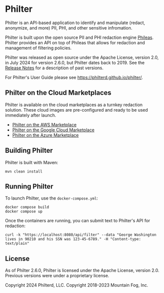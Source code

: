 # Philter

Philter is an API-based application to identify and manipulate (redact, anonymize, and more) PII, PHI, and other sensitive infromation.

Philter is built upon the open source PII and PHI redaction engine [Phileas](https://github.com/philterd/phileas). Philter provides an API on top of Phileas that allows for redaction and management of filtering policies.

Philter was released as open source under the Apache License, version 2.0, in July 2024 for version 2.6.0, but Philter dates back to 2019. See the [Release Notes](https://github.com/philterd/philter/blob/main/RELEASE_NOTES.md) for a description of past versions.

For Philter's User Guide please see https://philterd.github.io/philter/.

## Philter on the Cloud Marketplaces

Philter is available on the cloud marketplaces as a turnkey redaction solution. These cloud images are pre-configured and ready to be used immediately after launch.

* [Philter on the AWS Marketplace](https://aws.amazon.com/marketplace/pp/B07YVB8FFT?ref=_ptnr_philterd)
* [Philter on the Google Cloud Marketplace](https://console.cloud.google.com/marketplace/product/philterd-public/philter)
* [Philter on the Azure Marketplace](https://azuremarketplace.microsoft.com/en-us/marketplace/apps/philterdllc1687189098111.philter?tab=Overview)

## Building Philter

Philter is built with Maven:

```
mvn clean install
```

## Running Philter

To launch Philter, use the `docker-compose.yml`:

```
docker compose build
docker compose up
```

Once the containers are running, you can submit text to Philter's API for redaction:

```
curl -k "https://localhost:8080/api/filter" --data "George Washington lives in 90210 and his SSN was 123-45-6789." -H "Content-type: text/plain"
```

## License

As of Philter 2.6.0, Philter is licensed under the Apache License, version 2.0. Previous versions were under a proprietary license.

Copyright 2024 Philterd, LLC. Copyright 2018-2023 Mountain Fog, Inc.
